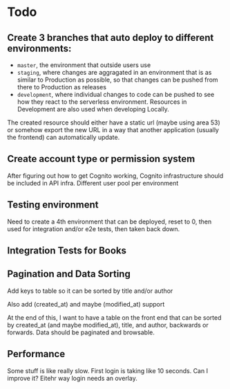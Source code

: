 # Todo
## Create 3 branches that auto deploy to different environments:
  - `master`, the environment that outside users use
  - `staging`, where changes are aggragated in an environment that is as similar to Production as possible, so that changes can be pushed from there to Production as releases
  - `development`, where individual changes to code can be pushed to see how they react to the serverless environment. Resources in Development are also used when developing Locally.

The created resource should either have a static url (maybe using area 53) or somehow export the new URL in a way that another application (usually the frontend) can automatically update.

## Create account type or permission system

After figuring out how to get Cognito working, Cognito infrastructure should be included in API infra. Different user pool per environment

## Testing environment

Need to create a 4th environment that can be deployed, reset to 0, then used for integration and/or e2e tests, then taken back down.

## Integration Tests for Books

## Pagination and Data Sorting    

Add keys to table so it can be sorted by title and/or author

Also add (created_at) and maybe (modified_at) support

At the end of this, I want to have a table on the front end that can be sorted by created_at (and maybe modified_at), title, and author, backwards or forwards. Data should be paginated and browsable.

## Performance

Some stuff is like really slow. First login is taking like 10 seconds. Can I improve it? Eitehr way login needs an overlay.